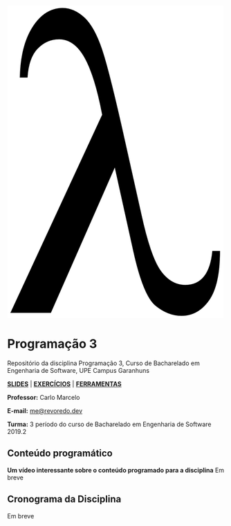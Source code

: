 ![Programação 3](https://github.com/cmrevoredo/upe-es-lp3/blob/master/titulo.png?raw=true)
# Programação 3
Repositório da disciplina Programação 3, Curso de Bacharelado em Engenharia de Software, UPE Campus Garanhuns

[**SLIDES**](https://github.com/cmrevoredo/upe-es-lp3/tree/master/slides)  |  [**EXERCÍCIOS**](https://github.com/cmrevoredo/upe-es-lp3/tree/master/exercises)  |  [**FERRAMENTAS**](https://github.com/cmrevoredo/upe-es-lp3/tree/master/tools)

**Professor:** Carlo Marcelo

**E-mail:** me@revoredo.dev

**Turma:** 3 período do curso de Bacharelado em Engenharia de Software 2019.2

## Conteúdo programático

**Um vídeo interessante sobre o conteúdo programado para a disciplina**
Em breve

## Cronograma da Disciplina

Em breve
